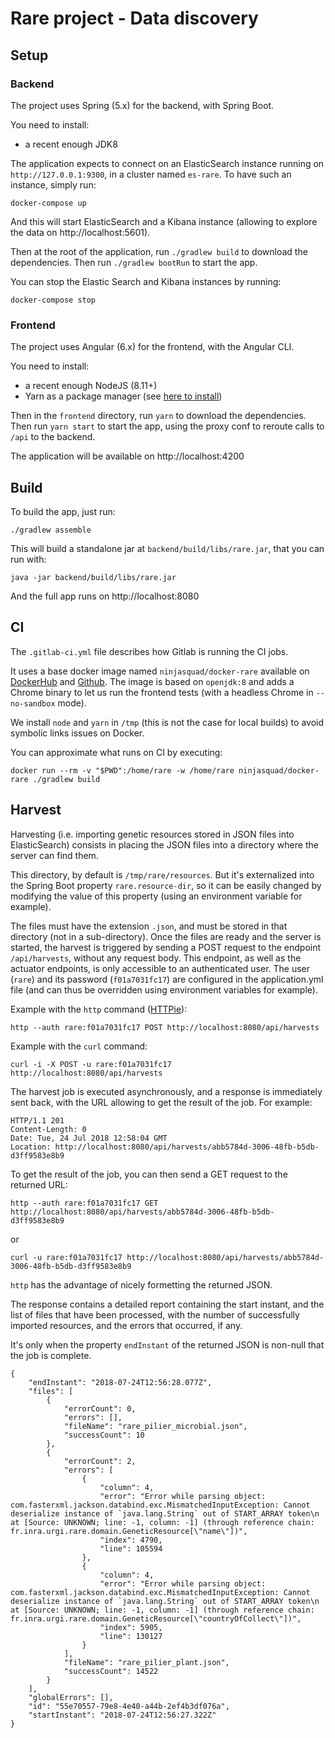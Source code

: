 # Rare project - Data discovery

## Setup

### Backend

The project uses Spring (5.x) for the backend,
with Spring Boot.

You need to install:

- a recent enough JDK8

The application expects to connect on an ElasticSearch instance running on `http://127.0.0.1:9300`,
in a cluster named `es-rare`.
To have such an instance, simply run:

    docker-compose up

And this will start ElasticSearch and a Kibana instance (allowing to explore the data on http://localhost:5601).

Then at the root of the application, run `./gradlew build` to download the dependencies.
Then run `./gradlew bootRun` to start the app.

You can stop the Elastic Search and Kibana instances by running:

    docker-compose stop

### Frontend

The project uses Angular (6.x) for the frontend,
with the Angular CLI.

You need to install:

- a recent enough NodeJS (8.11+)
- Yarn as a package manager (see [here to install](https://yarnpkg.com/en/docs/install))

Then in the `frontend` directory, run `yarn` to download the dependencies.
Then run `yarn start` to start the app, using the proxy conf to reroute calls to `/api` to the backend.

The application will be available on http://localhost:4200

## Build

To build the app, just run:

    ./gradlew assemble

This will build a standalone jar at `backend/build/libs/rare.jar`, that you can run with:

    java -jar backend/build/libs/rare.jar

And the full app runs on http://localhost:8080


## CI

The `.gitlab-ci.yml` file describes how Gitlab is running the CI jobs.

It uses a base docker image named `ninjasquad/docker-rare`
available on [DockerHub](https://hub.docker.com/r/ninjasquad/docker-rare/)
and [Github](https://github.com/Ninja-Squad/docker-rare).
The image is based on `openjdk:8` and adds a Chrome binary to let us run the frontend tests
(with a headless Chrome in `--no-sandbox` mode).

We install `node` and `yarn` in `/tmp` (this is not the case for local builds)
to avoid symbolic links issues on Docker.

You can approximate what runs on CI by executing:

    docker run --rm -v "$PWD":/home/rare -w /home/rare ninjasquad/docker-rare ./gradlew build

## Harvest

Harvesting (i.e. importing genetic resources stored in JSON files into ElasticSearch) consists in
placing the JSON files into a directory where the server can find them.

This directory, by default is `/tmp/rare/resources`. But it's externalized into the Spring Boot property
`rare.resource-dir`, so it can be easily changed by modifying the value of this property (using an 
environment variable for example).

The files must have the extension `.json`, and must be stored in that directory (not in a sub-directory).
Once the files are ready and the server is started, the harvest is triggered by sending a POST request
to the endpoint `/api/harvests`, without any request body.
This endpoint, as well as the actuator endpoints, is only accessible to an authenticated user. The user (`rare`) and its password (`f01a7031fc17`) are configured in the application.yml file (and can thus be overridden using environment variables for example).

Example with the `http` command ([HTTPie](https://httpie.org/)):

    http --auth rare:f01a7031fc17 POST http://localhost:8080/api/harvests
    
Example with the `curl` command:

    curl -i -X POST -u rare:f01a7031fc17 http://localhost:8080/api/harvests
    
The harvest job is executed asynchronously, and a response is immediately sent back, with the URL allowing
to get the result of the job. For example:

    HTTP/1.1 201 
    Content-Length: 0
    Date: Tue, 24 Jul 2018 12:58:04 GMT
    Location: http://localhost:8080/api/harvests/abb5784d-3006-48fb-b5db-d3ff9583e8b9
    
To get the result of the job, you can then send a GET request to the returned URL:

    http --auth rare:f01a7031fc17 GET http://localhost:8080/api/harvests/abb5784d-3006-48fb-b5db-d3ff9583e8b9

or

    curl -u rare:f01a7031fc17 http://localhost:8080/api/harvests/abb5784d-3006-48fb-b5db-d3ff9583e8b9
    
`http` has the advantage of nicely formetting the returned JSON.

The response contains a detailed report containing the start instant, and the list of files
that have been processed, with the number of successfully imported resources, and the errors
that occurred, if any.

It's only when the property `endInstant` of the returned JSON is non-null that the job is complete.
```
{
    "endInstant": "2018-07-24T12:56:28.077Z",
    "files": [
        {
            "errorCount": 0,
            "errors": [],
            "fileName": "rare_pilier_microbial.json",
            "successCount": 10
        },
        {
            "errorCount": 2,
            "errors": [
                {
                    "column": 4,
                    "error": "Error while parsing object: com.fasterxml.jackson.databind.exc.MismatchedInputException: Cannot deserialize instance of `java.lang.String` out of START_ARRAY token\n at [Source: UNKNOWN; line: -1, column: -1] (through reference chain: fr.inra.urgi.rare.domain.GeneticResource[\"name\"])",
                    "index": 4790,
                    "line": 105594
                },
                {
                    "column": 4,
                    "error": "Error while parsing object: com.fasterxml.jackson.databind.exc.MismatchedInputException: Cannot deserialize instance of `java.lang.String` out of START_ARRAY token\n at [Source: UNKNOWN; line: -1, column: -1] (through reference chain: fr.inra.urgi.rare.domain.GeneticResource[\"countryOfCollect\"])",
                    "index": 5905,
                    "line": 130127
                }
            ],
            "fileName": "rare_pilier_plant.json",
            "successCount": 14522
        }
    ],
    "globalErrors": [],
    "id": "55e70557-79e8-4e40-a44b-2ef4b3df076a",
    "startInstant": "2018-07-24T12:56:27.322Z"
}
```

